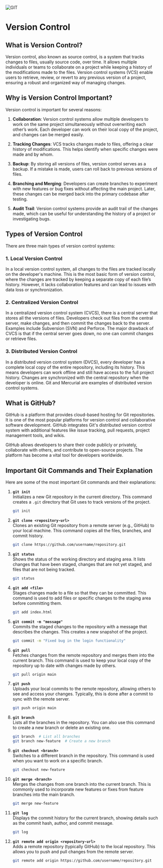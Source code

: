 ![GIT](https://git-scm.com/images/logos/2color-lightbg@2x.png)


# Version Control

## What is Version Control?

Version control, also known as source control, is a system that tracks changes to files, usually source code, over time. It allows multiple individuals or teams to collaborate on a project while keeping a history of the modifications made to the files. Version control systems (VCS) enable users to retrieve, review, or revert to any previous version of a project, ensuring a robust and organized way of managing changes.

## Why is Version Control Important?

Version control is important for several reasons:

1. **Collaboration**: Version control systems allow multiple developers to work on the same project simultaneously without overwriting each other’s work. Each developer can work on their local copy of the project, and changes can be merged easily.
   
2. **Tracking Changes**: VCS tracks changes made to files, offering a clear history of modifications. This helps identify when specific changes were made and by whom.
   
3. **Backup**: By storing all versions of files, version control serves as a backup. If a mistake is made, users can roll back to previous versions of files.
   
4. **Branching and Merging**: Developers can create branches to experiment with new features or bug fixes without affecting the main project. Later, these changes can be merged back into the primary codebase after testing.

5. **Audit Trail**: Version control systems provide an audit trail of the changes made, which can be useful for understanding the history of a project or investigating bugs.

## Types of Version Control

There are three main types of version control systems:

### 1. **Local Version Control**
   In a local version control system, all changes to the files are tracked locally on the developer's machine. This is the most basic form of version control, where the changes are tracked by keeping a separate copy of each file’s history. However, it lacks collaboration features and can lead to issues with data loss or synchronization.

### 2. **Centralized Version Control**
   In a centralized version control system (CVCS), there is a central server that stores all the versions of files. Developers check out files from the central server, make changes, and then commit the changes back to the server. Examples include Subversion (SVN) and Perforce. The major drawback of CVCS is that if the central server goes down, no one can commit changes or retrieve files.

### 3. **Distributed Version Control**
   In a distributed version control system (DVCS), every developer has a complete local copy of the entire repository, including its history. This means developers can work offline and still have access to the full project history. Changes are synchronized with the central repository when the developer is online. Git and Mercurial are examples of distributed version control systems.

## What is GitHub?

GitHub is a platform that provides cloud-based hosting for Git repositories. It is one of the most popular platforms for version control and collaborative software development. GitHub integrates Git's distributed version control system with additional features like issue tracking, pull requests, project management tools, and wikis.

GitHub allows developers to share their code publicly or privately, collaborate with others, and contribute to open-source projects. The platform has become a vital tool for developers worldwide.

## Important Git Commands and Their Explanation

Here are some of the most important Git commands and their explanations:

1. **`git init`**  
   Initializes a new Git repository in the current directory. This command creates a `.git` directory that Git uses to track versions of the project.
   ```bash
   git init
   ```

2. **`git clone <repository-url>`**  
   Clones an existing Git repository from a remote server (e.g., GitHub) to your local machine. This command copies all the files, branches, and commit history.
   ```bash
   git clone https://github.com/username/repository.git
   ```

3. **`git status`**  
   Shows the status of the working directory and staging area. It lists changes that have been staged, changes that are not yet staged, and files that are not being tracked.
   ```bash
   git status
   ```

4. **`git add <file>`**  
   Stages changes made to a file so that they can be committed. This command is used to add files or specific changes to the staging area before committing them.
   ```bash
   git add index.html
   ```

5. **`git commit -m "message"`**  
   Commits the staged changes to the repository with a message that describes the changes. This creates a new snapshot of the project.
   ```bash
   git commit -m "Fixed bug in the login functionality"
   ```

6. **`git pull`**  
   Fetches changes from the remote repository and merges them into the current branch. This command is used to keep your local copy of the repository up to date with changes made by others.
   ```bash
   git pull origin main
   ```

7. **`git push`**  
   Uploads your local commits to the remote repository, allowing others to see and access your changes. Typically, this is done after a commit to sync with the remote server.
   ```bash
   git push origin main
   ```

8. **`git branch`**  
   Lists all the branches in the repository. You can also use this command to create a new branch or delete an existing one.
   ```bash
   git branch  # List all branches
   git branch new-feature  # Create a new branch
   ```

9. **`git checkout <branch>`**  
   Switches to a different branch in the repository. This command is used when you want to work on a specific branch.
   ```bash
   git checkout new-feature
   ```

10. **`git merge <branch>`**  
    Merges the changes from one branch into the current branch. This is commonly used to incorporate new features or fixes from feature branches into the main branch.
    ```bash
    git merge new-feature
    ```

11. **`git log`**  
    Displays the commit history for the current branch, showing details such as the commit hash, author, and commit message.
    ```bash
    git log
    ```

12. **`git remote add origin <repository-url>`**  
    Adds a remote repository (typically GitHub) to the local repository. This allows you to push and pull changes from the remote server.
    ```bash
    git remote add origin https://github.com/username/repository.git
    ```

